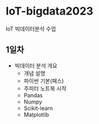 # IoT-bigdata2023
IoT 빅데이터분석 수업

## 1일차
- 빅데이터 분석 개요
    - 개념 설명
    - 파이썬 기본(패스)
    - 주피터 노트북 시작
     - Pandas
     - Numpy
     - Scikit-learn
     - Matplotlib
